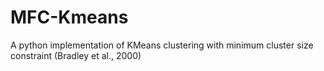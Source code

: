 # MFC-Kmeans
A python implementation of KMeans clustering with minimum cluster size constraint (Bradley et al., 2000)
